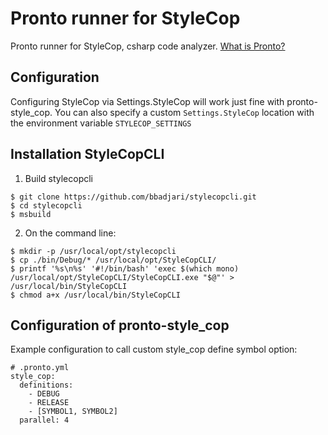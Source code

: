 # Pronto runner for StyleCop

Pronto runner for StyleCop, csharp code analyzer. [What is Pronto?](https://github.com/mmozuras/pronto)

## Configuration

Configuring StyleCop via Settings.StyleCop will work just fine with pronto-style_cop.
You can also specify a custom `Settings.StyleCop` location with the environment variable `STYLECOP_SETTINGS`

## Installation StyleCopCLI

1. Build stylecopcli
```
$ git clone https://github.com/bbadjari/stylecopcli.git
$ cd stylecopcli
$ msbuild
```

2. On the command line:
```
$ mkdir -p /usr/local/opt/stylecopcli
$ cp ./bin/Debug/* /usr/local/opt/StyleCopCLI/
$ printf '%s\n%s' '#!/bin/bash' 'exec $(which mono) /usr/local/opt/StyleCopCLI/StyleCopCLI.exe "$@"' > /usr/local/bin/StyleCopCLI
$ chmod a+x /usr/local/bin/StyleCopCLI
```

## Configuration of pronto-style_cop
Example configuration to call custom style_cop define symbol option:
```
# .pronto.yml
style_cop:
  definitions:
    - DEBUG
    - RELEASE
    - [SYMBOL1, SYMBOL2]
  parallel: 4
```
